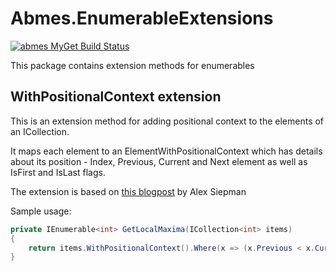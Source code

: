 Abmes.EnumerableExtensions
==========================
[![abmes MyGet Build Status](https://www.myget.org/BuildSource/Badge/abmes?identifier=4802f8fc-236a-4916-9428-06f61dba32ca)](https://www.myget.org/)

This package contains extension methods for enumerables

WithPositionalContext extension
-------------------------------

This is an extension method for adding positional context to the elements of an ICollection.

It maps each element to an ElementWithPositionalContext which has details about its position - Index, Previous, Current and Next element as well as IsFirst and IsLast flags.

The extension is based on [this blogpost](http://www.siepman.nl/blog/post/2015/02/09/Add-context-to-IEnumerable-elements.aspx) by Alex Siepman

Sample usage:
```c#
private IEnumerable<int> GetLocalMaxima(ICollection<int> items)
{
    return items.WithPositionalContext().Where(x => (x.Previous < x.Current) && (x.Current > x.Next));
}
```
